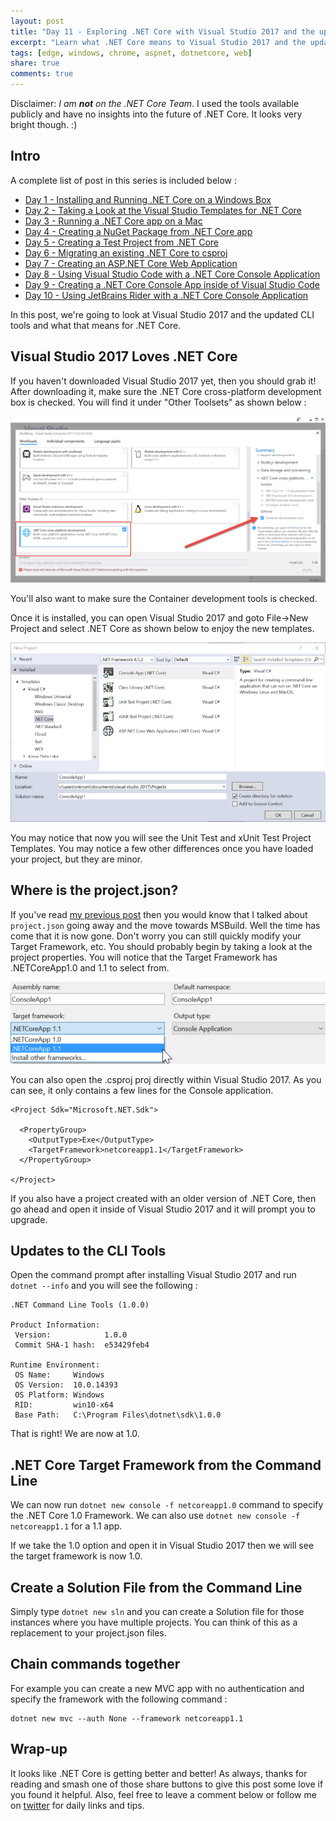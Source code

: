 ```yaml
---
layout: post
title: "Day 11 - Exploring .NET Core with Visual Studio 2017 and the updated CLI Tools"
excerpt: "Learn what .NET Core means to Visual Studio 2017 and the updated CLI tools"
tags: [edge, windows, chrome, aspnet, dotnetcore, web]
share: true
comments: true
---
```


Disclaimer: *I am **not** on the .NET Core Team*. I used the tools available publicly and have no insights into the future of .NET Core. It looks very bright though. :)

## Intro

A complete list of post in this series is included below :

* [Day 1 - Installing and Running .NET Core on a Windows Box](http://michaelcrump.net/getting-started-with-aspnetcore/)
* [Day 2 - Taking a Look at the Visual Studio Templates for .NET Core](http://michaelcrump.net/part2-aspnetcore/)
* [Day 3 - Running a .NET Core app on a Mac](http://michaelcrump.net/part3-aspnetcore/)
* [Day 4 - Creating a NuGet Package from .NET Core app](http://michaelcrump.net/part4-aspnetcore/)
* [Day 5 - Creating a Test Project from .NET Core](http://michaelcrump.net/part5-aspnetcore/)
* [Day 6 - Migrating an existing .NET Core to csproj](http://michaelcrump.net/part6-aspnetcore/)
* [Day 7 - Creating an ASP.NET Core Web Application](http://michaelcrump.net/part7-aspnetcore/)
* [Day 8 - Using Visual Studio Code with a .NET Core Console Application](http://michaelcrump.net/part8-aspnetcore/)
* [Day 9 - Creating a .NET Core Console App inside of Visual Studio Code](http://michaelcrump.net/part9-aspnetcore/)
* [Day 10 - Using JetBrains Rider with a .NET Core Console Application](http://michaelcrump.net/part10-aspnetcore/)

In this post, we're going to look at Visual Studio 2017 and the updated CLI tools and what that means for .NET Core.

## Visual Studio 2017 Loves .NET Core

If you haven't downloaded Visual Studio 2017 yet, then you should grab it! After downloading it, make sure the .NET Core cross-platform development box is checked. You will find it under "Other Toolsets" as shown below : 

![image](/files/netcorevs17.png)

You'll also want to make sure the Container development tools is checked.

Once it is installed, you can open Visual Studio 2017 and goto File->New Project and select .NET Core as shown below to enjoy the new templates. 

![image](/files/vs17newtemplatescore.png)

You may notice that now you will see the Unit Test and xUnit Test Project Templates. You may notice a few other differences once you have loaded your project, but they are minor. 

## Where is the project.json? 

If you've read [my previous post](http://michaelcrump.net/part6-aspnetcore/) then you would know that I talked about `project.json` going away and the move towards MSBuild. Well the time has come that it is now gone. Don't worry you can still quickly modify your Target Framework, etc. You should probably begin by taking a look at the project properties. You will notice that the Target Framework has .NETCoreApp1.0 and 1.1 to select from. 

![image](/files/targetframeworkvs17.png)

You can also open the .csproj proj directly within Visual Studio 2017. As you can see, it only contains a few lines for the Console application. 

	<Project Sdk="Microsoft.NET.Sdk">
	
	  <PropertyGroup>
	    <OutputType>Exe</OutputType>
	    <TargetFramework>netcoreapp1.1</TargetFramework>
	  </PropertyGroup>
	
	</Project>

If you also have a project created with an older version of .NET Core, then go ahead and open it inside of Visual Studio 2017 and it will prompt you to upgrade.


## Updates to the CLI Tools

Open the command prompt after installing Visual Studio 2017 and run `dotnet --info` and you will see the following : 

	.NET Command Line Tools (1.0.0)
	
	Product Information:
	 Version:            1.0.0
	 Commit SHA-1 hash:  e53429feb4
	
	Runtime Environment:
	 OS Name:     Windows
	 OS Version:  10.0.14393
	 OS Platform: Windows
	 RID:         win10-x64
	 Base Path:   C:\Program Files\dotnet\sdk\1.0.0

That is right! We are now at 1.0. 

## .NET Core Target Framework from the Command Line

We can now run `dotnet new console -f netcoreapp1.0` command to specify the .NET Core 1.0 Framework. We can also use `dotnet new console -f netcoreapp1.1` for a 1.1 app. 

If we take the 1.0 option and open it in Visual Studio 2017 then we will see the target framework is now 1.0.  


## Create a Solution File from the Command Line

Simply type `dotnet new sln` and you can create a Solution file for those instances where you have multiple projects. You can think of this as a replacement to your project.json files. 

## Chain commands together

For example you can create a new MVC app with no authentication and specify the framework with the following command : 

	dotnet new mvc --auth None --framework netcoreapp1.1


## Wrap-up

It looks like .NET Core is getting better and better! As always, thanks for reading and smash one of those share buttons to give this post some love if you found it helpful. Also, feel free to leave a comment below or follow me on [twitter](http://twitter.com/mbcrump) for daily links and tips. 